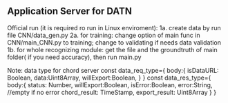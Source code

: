 ## Application Server for DATN

Official run (it is required ro run in Linux enviroment):
1a. create data by run file CNN/data_gen.py
2a. for training: change option of main func in CNN/main_CNN.py to training; change to validating if needs data validation
1b. for whole recognizing module: get the file and the groundtruth of main folder( if you need accuracy), then run main.py

Note: data type for chord server
const data_req_type={
    body:{
        isDataURL: Boolean,
        data:Uint8Array,
        willExport:Boolean,
    }
}
const data_res_type={
    body:{
        status: Number,
        willExport:Boolean,
        isError:Boolean,
        error:String, //empty if no error
        chord_result: TimeStamp,
        export_result: Uint8Array
    }
}